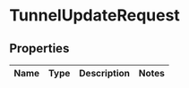 # TunnelUpdateRequest

## Properties
Name | Type | Description | Notes
------------ | ------------- | ------------- | -------------
